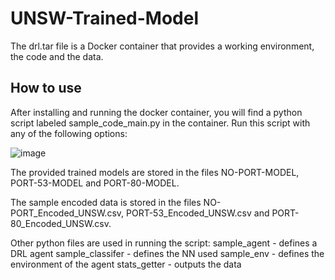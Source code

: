 # UNSW-Trained-Model

The drl.tar file is a Docker container that provides a working environment, the code and the data.

## How to use
After installing and running the docker container, you will find a python script labeled sample_code_main.py in the container. 
Run this script with any of the following options:

![image](https://user-images.githubusercontent.com/29517124/118824733-c26cab80-b8c2-11eb-976e-af7bdf7f3a61.png)

The provided trained models are stored in the files NO-PORT-MODEL, PORT-53-MODEL and PORT-80-MODEL.

The sample encoded data is stored in the files NO-PORT_Encoded_UNSW.csv, PORT-53_Encoded_UNSW.csv and PORT-80_Encoded_UNSW.csv.

Other python files are used in running the script:
sample_agent - defines a DRL agent
sample_classifer - defines the NN used
sample_env - defines the environment of the agent
stats_getter - outputs the data
